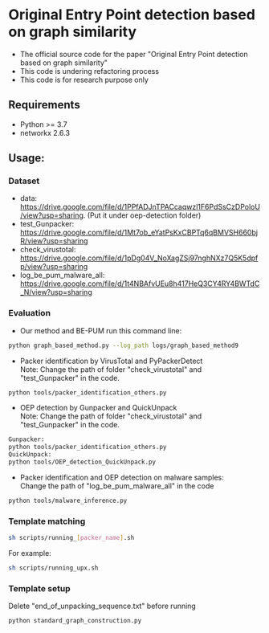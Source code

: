 # Original Entry Point detection based on graph similarity
- The official source code for the paper "Original Entry Point detection based on graph similarity"
- This code is undering refactoring process
- This code is for research purpose only
## Requirements
- Python >= 3.7
- networkx 2.6.3

## Usage:
### Dataset
- data: https://drive.google.com/file/d/1PPfADJnTPACcaqwzl1F6PdSsCzDPoloU/view?usp=sharing. (Put it under oep-detection folder)
- test_Gunpacker: https://drive.google.com/file/d/1Mt7ob_eYatPsKxCBPTq6qBMVSH660bjR/view?usp=sharing 
- check_virustotal: https://drive.google.com/file/d/1pDg04V_NoXagZSj97nghNXz7Q5K5dpfp/view?usp=sharing
- log_be_pum_malware_all: https://drive.google.com/file/d/1t4NBAfvUEu8h417HeQ3CY4RY4BWTdC_N/view?usp=sharing

### Evaluation 
- Our method and BE-PUM run this command line:
```bash
python graph_based_method.py --log_path logs/graph_based_method9
```
- Packer identification by VirusTotal and PyPackerDetect <br />
Note: Change the path of folder "check_virustotal" and "test_Gunpacker" in the code.

```bash
python tools/packer_identification_others.py
```

- OEP detection by Gunpacker and QuickUnpack <br />
Note: Change the path of folder "check_virustotal" and "test_Gunpacker" in the code.
```bash
Gunpacker:
python tools/packer_identification_others.py
QuickUnpack:
python tools/OEP_detection_QuickUnpack.py
```

- Packer identification and OEP detection on malware samples: <br />
Change the path of "log_be_pum_malware_all" in the code
```bash
python tools/malware_inference.py
```
### Template matching
```bash
sh scripts/running_[packer_name].sh
```
For example:
```bash
sh scripts/running_upx.sh
```

### Template setup
Delete "end_of_unpacking_sequence.txt" before running
```bash
python standard_graph_construction.py
```